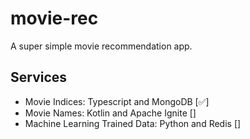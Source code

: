 # movie-rec
A super simple movie recommendation app.

## Services

- Movie Indices: Typescript and MongoDB [✅]
- Movie Names: Kotlin and Apache Ignite []
- Machine Learning Trained Data: Python and Redis []

